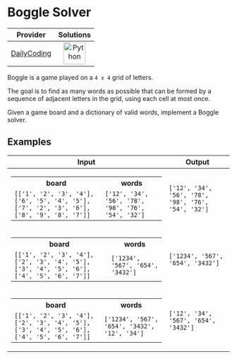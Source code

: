 # Boggle Solver

<!-- INFO TABLE BEGIN -->

| Provider                                              | Solutions                                                                                                                                        |
| :---------------------------------------------------: | :----------------------------------------------------------------------------------------------------------------------------------------------: |
| [DailyCoding](../../../docs/providers/DailyCoding.md) | [<img src="https://res.cloudinary.com/rascaltwo/image/upload/v1631924087/python_xzdlti.svg" alt="Python" title="Python" width="50" />](solve.py) |

<!-- INFO TABLE END -->

Boggle is a game played on a `4 x 4` grid of letters.

The goal is to find as many words as possible that can be formed by a sequence of adjacent letters in the grid, using each cell at most once.

Given a game board and a dictionary of valid words, implement a Boggle solver.

## Examples

| Input                                                                                                                                                                                                                       | Output                                             |
| --------------------------------------------------------------------------------------------------------------------------------------------------------------------------------------------------------------------------- | -------------------------------------------------- |
| <table><tr><th>board</th><th>words</th></tr><tr><td>`[['1', '2', '3', '4'], ['6', '5', '4', '5'], ['7', '2', '3', '6'], ['8', '9', '8', '7']]`</td><td>`['12', '34', '56', '78', '98', '76', '54', '32']`</td></tr></table> | `['12', '34', '56', '78', '98', '76', '54', '32']` |
| <table><tr><th>board</th><th>words</th></tr><tr><td>`[['1', '2', '3', '4'], ['2', '3', '4', '5'], ['3', '4', '5', '6'], ['4', '5', '6', '7']]`</td><td>`['1234', '567', '654', '3432']`</td></tr></table>                   | `['1234', '567', '654', '3432']`                   |
| <table><tr><th>board</th><th>words</th></tr><tr><td>`[['1', '2', '3', '4'], ['2', '3', '4', '5'], ['3', '4', '5', '6'], ['4', '5', '6', '7']]`</td><td>`['1234', '567', '654', '3432', '12', '34']`</td></tr></table>       | `['12', '34', '567', '654', '3432']`               |
